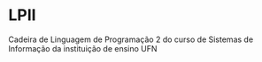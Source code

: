# LPII
Cadeira de Linguagem de Programação 2 do curso de Sistemas de Informação da instituição de ensino UFN
